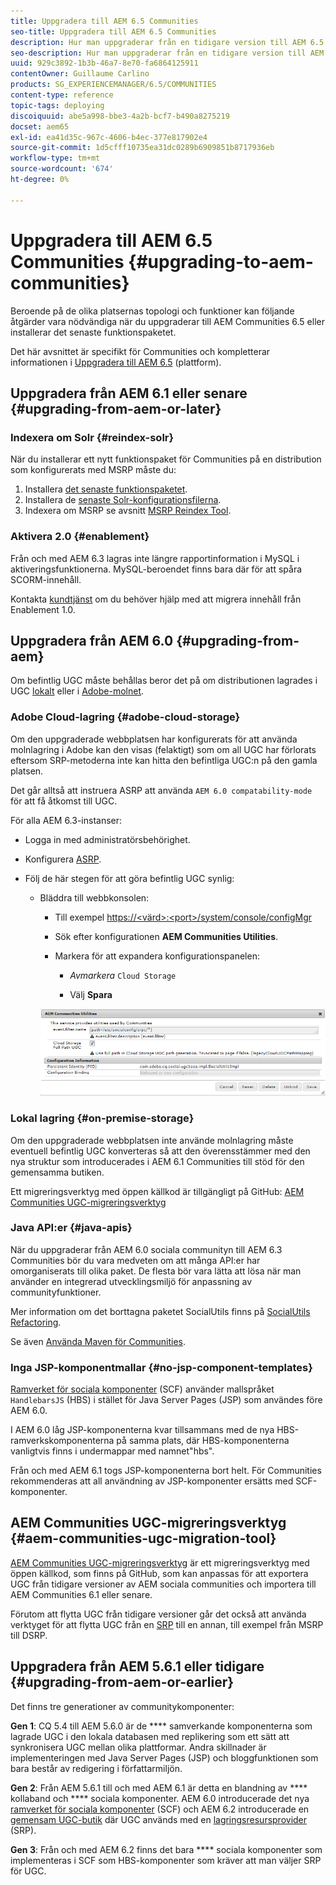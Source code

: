 ```yaml
---
title: Uppgradera till AEM 6.5 Communities
seo-title: Uppgradera till AEM 6.5 Communities
description: Hur man uppgraderar från en tidigare version till AEM 6.5 Communities
seo-description: Hur man uppgraderar från en tidigare version till AEM 6.5 Communities
uuid: 929c3892-1b3b-46a7-8e70-fa6864125911
contentOwner: Guillaume Carlino
products: SG_EXPERIENCEMANAGER/6.5/COMMUNITIES
content-type: reference
topic-tags: deploying
discoiquuid: abe5a998-bbe3-4a2b-bcf7-b490a8275219
docset: aem65
exl-id: ea41d35c-967c-4606-b4ec-377e817902e4
source-git-commit: 1d5cfff10735ea31dc0289b6909851b8717936eb
workflow-type: tm+mt
source-wordcount: '674'
ht-degree: 0%

---
```


# Uppgradera till AEM 6.5 Communities {#upgrading-to-aem-communities}

Beroende på de olika platsernas topologi och funktioner kan följande åtgärder vara nödvändiga när du uppgraderar till AEM Communities 6.5 eller installerar det senaste funktionspaketet.

Det här avsnittet är specifikt för Communities och kompletterar informationen i [Uppgradera till AEM 6.5](/help/sites-deploying/upgrade.md) (plattform).

## Uppgradera från AEM 6.1 eller senare {#upgrading-from-aem-or-later}

### Indexera om Solr {#reindex-solr}

När du installerar ett nytt funktionspaket för Communities på en distribution som konfigurerats med MSRP måste du:

1. Installera [det senaste funktionspaketet](/help/communities/deploy-communities.md#latestfeaturepack).
1. Installera de [senaste Solr-konfigurationsfilerna](/help/communities/msrp.md#upgrading).
1. Indexera om MSRP
se avsnitt [MSRP Reindex Tool](/help/communities/msrp.md#msrp-reindex-tool).

### Aktivera 2.0 {#enablement}

Från och med AEM 6.3 lagras inte längre rapportinformation i MySQL i aktiveringsfunktionerna. MySQL-beroendet finns bara där för att spåra SCORM-innehåll.

Kontakta [kundtjänst](https://helpx.adobe.com/marketing-cloud/contact-support.html) om du behöver hjälp med att migrera innehåll från Enablement 1.0.

## Uppgradera från AEM 6.0 {#upgrading-from-aem}

Om befintlig UGC måste behållas beror det på om distributionen lagrades i UGC [lokalt](#on-premise-storage) eller i [Adobe-molnet](#adobe-cloud-storage).

### Adobe Cloud-lagring {#adobe-cloud-storage}

Om den uppgraderade webbplatsen har konfigurerats för att använda molnlagring i Adobe kan den visas (felaktigt) som om all UGC har förlorats eftersom SRP-metoderna inte kan hitta den befintliga UGC:n på den gamla platsen.

Det går alltså att instruera ASRP att använda `AEM 6.0 compatability-mode` för att få åtkomst till UGC.

För alla AEM 6.3-instanser:

* Logga in med administratörsbehörighet.
* Konfigurera [ASRP](/help/communities/asrp.md).
* Följ de här stegen för att göra befintlig UGC synlig:

   * Bläddra till webbkonsolen:

      * Till exempel [https://&lt;värd>:&lt;port>/system/console/configMgr](https://localhost:4502/system/console/configMgr)

      * Sök efter konfigurationen **AEM Communities Utilities**.
      * Markera för att expandera konfigurationspanelen:

         * *Avmarkera* `Cloud Storage`

         * Välj **Spara**

      ![utilities](assets/utilities.png)


### Lokal lagring {#on-premise-storage}

Om den uppgraderade webbplatsen inte använde molnlagring måste eventuell befintlig UGC konverteras så att den överensstämmer med den nya struktur som introducerades i AEM 6.1 Communities till stöd för den gemensamma butiken.

Ett migreringsverktyg med öppen källkod är tillgängligt på GitHub:
[AEM Communities UGC-migreringsverktyg](https://github.com/Adobe-Marketing-Cloud/communities-ugc-migration)

### Java API:er {#java-apis}

När du uppgraderar från AEM 6.0 sociala communityn till AEM 6.3 Communities bör du vara medveten om att många API:er har omorganiserats till olika paket. De flesta bör vara lätta att lösa när man använder en integrerad utvecklingsmiljö för anpassning av communityfunktioner.

Mer information om det borttagna paketet SocialUtils finns på [SocialUtils Refactoring](/help/communities/socialutils.md).

Se även [Använda Maven för Communities](/help/communities/maven.md).

### Inga JSP-komponentmallar {#no-jsp-component-templates}

[Ramverket för sociala komponenter](/help/communities/scf.md) (SCF) använder mallspråket `HandlebarsJS` (HBS) i stället för Java Server Pages (JSP) som användes före AEM 6.0.

I AEM 6.0 låg JSP-komponenterna kvar tillsammans med de nya HBS-ramverkskomponenterna på samma plats, där HBS-komponenterna vanligtvis finns i undermappar med namnet&quot;hbs&quot;.

Från och med AEM 6.1 togs JSP-komponenterna bort helt. För Communities rekommenderas att all användning av JSP-komponenter ersätts med SCF-komponenter.

## AEM Communities UGC-migreringsverktyg {#aem-communities-ugc-migration-tool}

[AEM Communities UGC-migreringsverktyg](https://github.com/Adobe-Marketing-Cloud/communities-ugc-migration) är ett migreringsverktyg med öppen källkod, som finns på GitHub, som kan anpassas för att exportera UGC från tidigare versioner av AEM sociala communities och importera till AEM Communities 6.1 eller senare.

Förutom att flytta UGC från tidigare versioner går det också att använda verktyget för att flytta UGC från en [SRP](/help/communities/working-with-srp.md) till en annan, till exempel från MSRP till DSRP.

## Uppgradera från AEM 5.6.1 eller tidigare {#upgrading-from-aem-or-earlier}

Det finns tre generationer av communitykomponenter:

**Gen 1**: CQ 5.4 till AEM 5.6.0 är de  **** samverkande komponenterna som lagrade UGC i den lokala databasen med replikering som ett sätt att synkronisera UGC mellan olika plattformar. Andra skillnader är implementeringen med Java Server Pages (JSP) och bloggfunktionen som bara består av redigering i författarmiljön.

**Gen 2**: Från AEM 5.6.1 till och med AEM 6.1 är detta en blandning av  **** kollaband och  **** sociala komponenter. AEM 6.0 introducerade det nya [ramverket för sociala komponenter](/help/communities/scf.md) (SCF) och AEM 6.2 introducerade en [gemensam UGC-butik](/help/communities/working-with-srp.md) där UGC används med en [lagringsresursprovider](/help/communities/srp.md) (SRP).

**Gen 3**: Från och med AEM 6.2 finns det bara  **** sociala komponenter som implementeras i SCF som HBS-komponenter som kräver att man väljer SRP för UGC.
